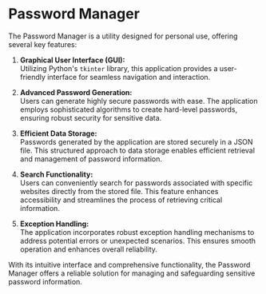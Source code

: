 # Password Manager

The Password Manager is a utility designed for personal use, offering several key features:

1. **Graphical User Interface (GUI):**  
   Utilizing Python's `tkinter` library, this application provides a user-friendly interface for seamless navigation and interaction.

2. **Advanced Password Generation:**  
   Users can generate highly secure passwords with ease. The application employs sophisticated algorithms to create hard-level passwords, ensuring robust security for sensitive data.

3. **Efficient Data Storage:**  
   Passwords generated by the application are stored securely in a JSON file. This structured approach to data storage enables efficient retrieval and management of password information.

4. **Search Functionality:**  
   Users can conveniently search for passwords associated with specific websites directly from the stored file. This feature enhances accessibility and streamlines the process of retrieving critical information.

5. **Exception Handling:**  
   The application incorporates robust exception handling mechanisms to address potential errors or unexpected scenarios. This ensures smooth operation and enhances overall reliability.

With its intuitive interface and comprehensive functionality, the Password Manager offers a reliable solution for managing and safeguarding sensitive password information.
